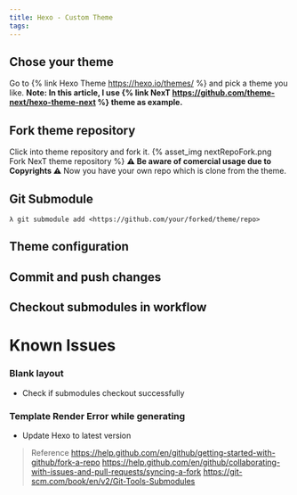 ```yaml
---
title: Hexo - Custom Theme
tags:
---
```


## Chose your theme
Go to {% link Hexo Theme https://hexo.io/themes/ %} and pick a theme you like.
**Note: In this article, I use {% link NexT https://github.com/theme-next/hexo-theme-next %} theme as example.**
## Fork theme repository
Click into theme repository and fork it.
{% asset_img nextRepoFork.png Fork NexT theme repository %}
**⚠ Be aware of comercial usage due to Copyrights ⚠**
Now you have your own repo which is clone from the theme.
<!-- more -->

## Git Submodule


```
λ git submodule add <https://github.com/your/forked/theme/repo>
```

## Theme configuration

## Commit and push changes

## Checkout submodules in workflow




# Known Issues

### Blank layout

* Check if submodules checkout successfully

### Template Render Error while generating

* Update Hexo to latest version

> Reference
> https://help.github.com/en/github/getting-started-with-github/fork-a-repo
> https://help.github.com/en/github/collaborating-with-issues-and-pull-requests/syncing-a-fork
> https://git-scm.com/book/en/v2/Git-Tools-Submodules
